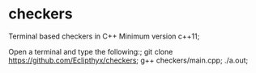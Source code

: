 # checkers
Terminal based checkers in C++
Minimum version c++11;

Open a terminal and type the following:;
git clone https://github.com/Eclipthyx/checkers;
g++ checkers/main.cpp;
./a.out;
